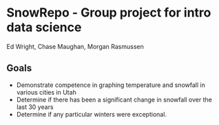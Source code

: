 # SnowRepo - Group project for intro data science


Ed Wright, Chase Maughan, Morgan Rasmussen

## Goals
- Demonstrate competence in graphing temperature and snowfall in various cities in Utah
- Determine if there has been a significant change in snowfall over the last 30 years
- Determine if any particular winters were exceptional.
